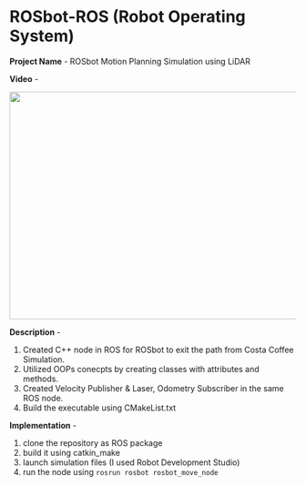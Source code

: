 # ROSbot-ROS (Robot Operating System)

**Project Name** - ROSbot Motion Planning Simulation using LiDAR 

**Video** -
[<p align="center"><img src="https://user-images.githubusercontent.com/25856691/104540482-8d3b0e80-55ed-11eb-8bd1-eb164fc6e848.png" width="700" height="400"></p>](https://user-images.githubusercontent.com/25856691/104540187-f706e880-55ec-11eb-9560-a6bb6925a064.mp4)

**Description** -
1. Created C++ node in ROS for ROSbot to exit the path from Costa Coffee Simulation.
2. Utilized OOPs conecpts by creating classes with attributes and methods.
3. Created Velocity Publisher & Laser, Odometry Subscriber in the same ROS node.
4. Build the executable using CMakeList.txt

**Implementation** -
1. clone the repository as ROS package
2. build it using catkin_make
3. launch simulation files (I used Robot Development Studio)
3. run the node using `rosrun rosbot rosbot_move_node`
